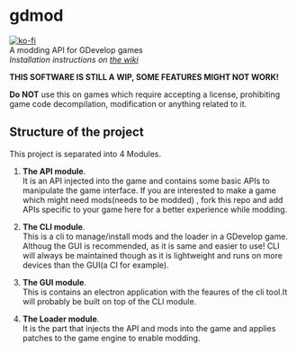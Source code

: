 # gdmod
[![ko-fi](https://www.ko-fi.com/img/githubbutton_sm.svg)](https://ko-fi.com/arthuro555)  
A modding API for GDevelop games  
*Installation instructions on [the wiki](https://github.com/arthuro555/gdmod/wiki)*

**THIS SOFTWARE IS STILL A WIP, SOME FEATURES MIGHT NOT WORK!**

**Do NOT** use this on games which require accepting a license, prohibiting game code decompilation, modification or anything related to it.

## Structure of the project
This project is separated into 4 Modules.
1. **The API module**.  
  It is an API injected into the game and contains some basic APIs to manipulate the game interface.
  If you are interested to make a game which might need mods(needs to be modded) , fork this repo and add APIs specific to your game here for a better experience while modding.
  
2. **The CLI module**.  
  This is a cli to manage/install mods and the loader in a GDevelop game.
  Althoug the GUI is recommended, as it is same and easier to use! CLI will always be maintained though as it is lightweight and runs on more devices than the GUI(a CI for example).

3. **The GUI module**.  
  This is contains an electron application with the feaures of the cli tool.It will probably be built on top of the CLI module.

4. **The Loader module**.  
  It is the part that injects the API and mods into the game and applies patches to the game engine to enable modding.
